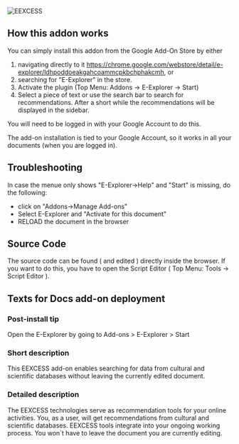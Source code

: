 ![EEXCESS](http://eexcess.eu/wp-content/uploads/2013/04/eexcess_Logo_neu1.jpg "EEXCESS") 

## How this addon works

You can simply install this addon from the Google Add-On Store by either
 1. navigating directly to it https://chrome.google.com/webstore/detail/e-explorer/ldhpoddoeakgahcoammcpkbchphakcmh, or 
 2. searching for "E-Explorer" in the store. 
 3. Activate the plugin (Top Menu: Addons -> E-Explorer -> Start)
 4. Select a piece of text or use the search bar to search for recommendations. After a short while the recommendations will be displayed in the sidebar.

You will need to be logged in with your Google Account to do this. 

The add-on installation is tied to your Google Account, so it works in all your documents (when you are logged in). 

## Troubleshooting
In case the menue only shows "E-Explorer->Help" and "Start" is missing, do the following:

- click on "Addons->Manage Add-ons" 
- Select E-Explorer and "Activate for this document"
- RELOAD the document in the browser

## Source Code

The source code can be found ( and edited ) directly inside the browser. If you want to do this, you have to open the Script Editor ( Top Menu: Tools -> Script Editor ).

## Texts for Docs add-on deployment

### Post-install tip

Open the E-Explorer by going to Add-ons > E-Explorer > Start

### Short description

This EEXCESS add-on enables searching for data from cultural and scientific databases without leaving the currently edited document.

### Detailed description

The EEXCESS technologies serve as recommendation tools for your online activities. You, as a user, will get recommendations from cultural and scientific databases.
EEXCESS tools integrate into your ongoing working process. You won´t have to leave the document you are currently editing.
